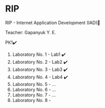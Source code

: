 # RIP
RIP - 
Internet Application Development (IAD)📝

Teacher: Gapanyuk Y. E.

РК1✔️

1. Laboratory No. 1 - Lab1 ✔️  
2. Laboratory No. 2 - Lab2 ✔️  
3. Laboratory No. 3 - Lab3 ✔️  
4. Laboratory No. 4 - Lab4 ✔️  
5. Laboratory No. 5 - ...    
6. Laboratory No. 6 - ...    
7. Laboratory No. 7 - ...    
8. Laboratory No. 8 -  
